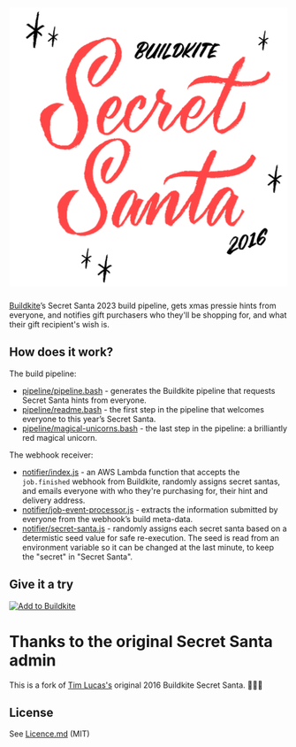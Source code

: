 <h1><img alt="Buildkite Secret Santa 2023" src="logo.gif" width="550"></h1>

[Buildkite](https://buildkite.com/)’s Secret Santa 2023 build pipeline, gets xmas pressie hints from everyone, and notifies gift purchasers who they'll be shopping for, and what their gift recipient's wish is.

## How does it work?

The build pipeline:

- [pipeline/pipeline.bash](pipeline/pipeline.bash) - generates the Buildkite pipeline that requests Secret Santa hints from everyone.
- [pipeline/readme.bash](pipeline/readme.bash) - the first step in the pipeline that welcomes everyone to this year’s Secret Santa.
- [pipeline/magical-unicorns.bash](pipeline/magical-unicorns.bash) - the last step in the pipeline: a brilliantly red magical unicorn.

The webhook receiver:

- [notifier/index.js](notifier/index.js) - an AWS Lambda function that accepts the `job.finished` webhook from Buildkite, randomly assigns secret santas, and emails everyone with who they're purchasing for, their hint and delivery address.
- [notifier/job-event-processor.js](notifier/index.js) - extracts the information submitted by everyone from the webhook’s build meta-data.
- [notifier/secret-santa.js](notifier/index.js) - randomly assigns each secret santa based on a determistic seed value for safe re-execution. The seed is read from an environment variable so it can be changed at the last minute, to keep the "secret" in "Secret Santa".

## Give it a try

[![Add to Buildkite](https://buildkite.com/button.svg)](https://buildkite.com/new)

# Thanks to the original Secret Santa admin

This is a fork of [Tim Lucas's](https://github.com/toolmantim) original 2016 Buildkite Secret Santa. 🎅🏻✨

<!-- ## Screenshots

<p align="center"><img alt="Buildkite Secret Santa 2016" src="screenshot.png"></p>

<p align="center"><img alt="Buildkite Secret Santa 2016 Unblock Prompt Animation" src="screenshot-unblock.gif" width="724"></p>

<p align="center"><img alt="Buildkite Secret Santa 2016 Email" src="screenshot-email-notification.png" width="649"></p> -->

## License

See [Licence.md](Licence.md) (MIT)
